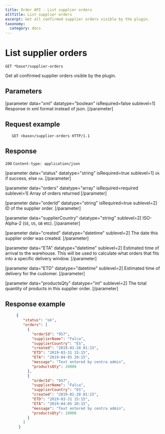 ```yaml
---
title: Order API - List supplier orders
altTitle: List supplier orders
excerpt: Get all confirmed supplier orders visible by the plugin.
taxonomy:
  category: docs
---
```


# List supplier orders

```text
GET *base*/supplier-orders
```

Get all confirmed supplier orders visible by the plugin.

## Parameters

[parameter data="xml" datatype="boolean" isRequired=false sublevel=1]
Response in xml format instead of json.
[/parameter]

## Request example

```http
   GET <base>/supplier-orders HTTP/1.1
```

<!--
```eval_rst
.. _order-api-list-supplier-deliveries-response:
```
-->

## Response

`200` `Content-type: application/json`

[parameter data="status" datatype="string" isRequired=true sublevel=1]
``ok`` if success, else ``no``.
[/parameter]

[parameter data="orders" datatype="array" isRequired=required sublevel=1]
Array of orders returned
[/parameter]

[parameter data="orderId" datatype="string" isRequired=true sublevel=2]
ID of the supplier order.
[/parameter]

[parameter data="supplierCountry" datatype="string" sublevel=2]
ISO-Alpha-2 (``SE``, ``US``, ``GB`` etc).
[/parameter]

[parameter data="created" datatype="datetime" sublevel=2]
The date this supplier order was created.
[/parameter]

[parameter data="ETA" datatype="datetime" sublevel=2]
Estimated time of arrival to the warehouse. This will be used to calculate what orders that fits into a specific delivery window.
[/parameter]

[parameter data="ETD" datatype="datetime" sublevel=2]
Estimated time of delivery for the customer.
[/parameter]

[parameter data="productsQty" datatype="int" sublevel=2]
The total quantity of products in this supplier order.
[/parameter]


## Response example

```json
     {
        "status": "ok",
        "orders": [
          {
            "orderId": "957",
            "supplierName": "Falca",
            "supplierCountry": "ES",
            "created": "2019-01-28 01:15",
            "ETD": "2019-03-31 15:15",
            "ETA": "2019-04-05 20:15",
            "message": "Text entered by centra admin",
            "productsQty": 20000
          },
          {
            "orderId": "957",
            "supplierName": "Falca",
            "supplierCountry": "ES",
            "created": "2019-01-28 01:15",
            "ETD": "2019-03-31 15:15",
            "ETA": "2019-04-05 20:15",
            "message": "Text entered by centra admin",
            "productsQty": 10000
          }
        ]
      }
```